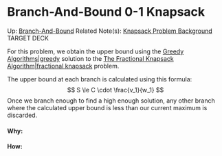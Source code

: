 # Branch-And-Bound 0-1 Knapsack

Up: [Branch-And-Bound](branch-and-bound)
Related Note(s): [Knapsack Problem Background](knapsack_problem_background)
TARGET DECK

For this problem, we obtain the upper bound using the [Greedy Algorithms|greedy](greedy_algorithms|greedy) solution to the [The Fractional Knapsack Algorithm|fractional knapsack](the_fractional_knapsack_algorithm|fractional_knapsack) problem.

The upper bound at each branch is calculated using this formula:
$$ S \le C \cdot \frac{v_1}{w_1} $$
Once we branch enough to find a high enough solution, any other branch where the calculated upper bound is less than our current maximum is discarded.


































#### Why:
#### How:









